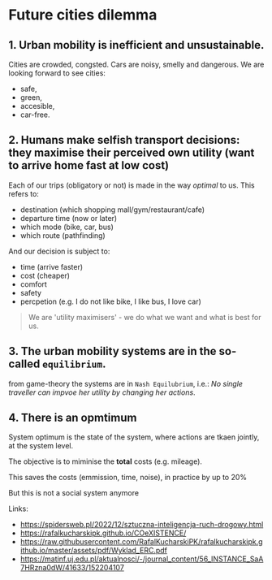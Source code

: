 # Future cities dilemma 

## 1. Urban mobility is inefficient and unsustainable. 
Cities are crowded, congsted. Cars are noisy, smelly and dangerous. 
We are looking forward to see cities:
* safe,
* green,
* accesible,
* car-free.
## 2. Humans make selfish transport decisions: they maximise their perceived own utility (want to arrive home fast at low cost)
Each of our trips (obligatory or not) is made in the way *optimal* to us.
This refers to:
* destination (which shopping mall/gym/restaurant/cafe)
* departure time (now or later)
* which mode (bike, car, bus)
* which route (pathfinding)


And our decision is subject to:
* time (arrive faster)
* cost (cheaper)
* comfort
* safety
* percpetion (e.g. I do not like bike, I like bus, I love car)

> We are 'utility maximisers' - we do what we want and what is best for us.


## 3. The urban mobility systems are in the so-called `equilibrium`.
from game-theory the systems are in `Nash Equilubrium`, i.e.: *No single traveller can impvoe her utility by changing her actions*.

## 4. There is an opmtimum

System optimum is the state of the system, where actions are tkaen jointly, at the system level. 

The objective is to miminise the **total** costs (e.g. mileage).

This saves the costs (emmission, time, noise), in practice by up to 20%

But this is not a social system anymore

Links:

* https://spidersweb.pl/2022/12/sztuczna-inteligencja-ruch-drogowy.html
* https://rafalkucharskipk.github.io/COeXISTENCE/
* https://raw.githubusercontent.com/RafalKucharskiPK/rafalkucharskipk.github.io/master/assets/pdf/Wyklad_ERC.pdf
* https://matinf.uj.edu.pl/aktualnosci/-/journal_content/56_INSTANCE_SaA7HRzna0dW/41633/152204107
